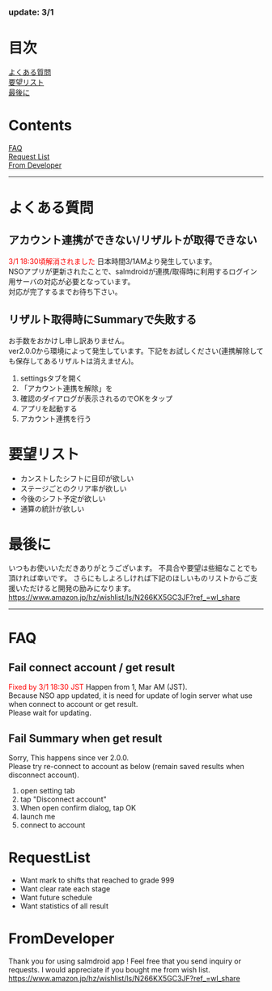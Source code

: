 ### update: 3/1

# 目次
[よくある質問](#よくある質問)<br>
[要望リスト](#要望リスト)<br>
[最後に](#最後に)<br>

# Contents
[FAQ](#FAQ)<br>
[Request List](#RequestList)<br>
[From Developer](#FromDeveloper)<br>

---

# よくある質問

## アカウント連携ができない/リザルトが取得できない
<font color="Red">3/1 18:30頃解消されました</font>
日本時間3/1AMより発生しています。<br>
NSOアプリが更新されたことで、salmdroidが連携/取得時に利用するログイン用サーバの対応が必要となっています。<br>
対応が完了するまでお待ち下さい。<br>

## リザルト取得時にSummaryで失敗する
お手数をおかけし申し訳ありません。<br>
ver2.0.0から環境によって発生しています。下記をお試しください(連携解除しても保存してあるリザルトは消えません)。<br>
1. settingsタブを開く
2. 「アカウント連携を解除」を
3. 確認のダイアログが表示されるのでOKをタップ
4. アプリを起動する
5. アカウント連携を行う


# 要望リスト
- カンストしたシフトに目印が欲しい
- ステージごとのクリア率が欲しい
- 今後のシフト予定が欲しい
- 通算の統計が欲しい

# 最後に
いつもお使いいただきありがとうございます。
不具合や要望は些細なことでも頂ければ幸いです。
さらにもしよろしければ下記のほしいものリストからご支援いただけると開発の励みになります。
https://www.amazon.jp/hz/wishlist/ls/N266KX5GC3JF?ref_=wl_share

---

# FAQ

## Fail connect account / get result
<font color="Red">Fixed by 3/1 18:30 JST</font>
Happen from 1, Mar AM (JST).<br>
Because NSO app updated, it is need for update of login server what use when connect to account or get result.<br>
Please wait for updating.<br>

## Fail Summary when get result
Sorry, This happens since ver 2.0.0.<br>
Please try re-connect to account as below (remain saved results when disconnect account).<br>
1. open setting tab
2. tap "Disconnect account"
3. When open confirm dialog, tap OK
4. launch me
5. connect to account

# RequestList
- Want mark to shifts that reached to grade 999
- Want clear rate each stage
- Want future schedule
- Want statistics of all result

# FromDeveloper
Thank you for using salmdroid app !
Feel free that you send inquiry or requests.
I would appreciate if you bought me from wish list.
https://www.amazon.jp/hz/wishlist/ls/N266KX5GC3JF?ref_=wl_share